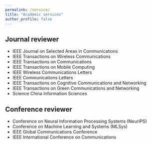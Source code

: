 ```yaml
---
permalink: /service/
title: "Academic services"
author_profile: false
---
```


## Journal reviewer

* IEEE Journal on Selected Areas in Communications
* IEEE Transactions on Wireless Communications
* IEEE Transactions on Communications
* IEEE Transactions on Mobile Computing
* IEEE Wireless Communications Letters
* IEEE Communications Letters
* IEEE Transactions on Cognitive Communications and Networking
* IEEE Transactions on Green Communications and Networking
* Science China Information Sciences 

## Conference reviewer

* Conference on Neural Information Processing Systems (NeurIPS)
* Conference on Machine Learning and Systems (MLSys)
* IEEE Global Communications Conference
* IEEE International Conference on Communications